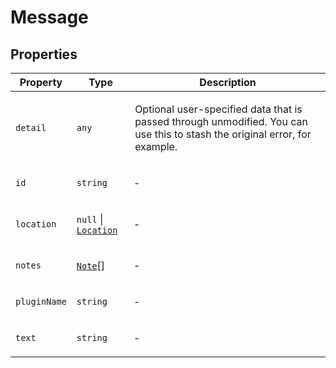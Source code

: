 # Message

## Properties

<table>
<thead>
<tr>
<th>Property</th>
<th>Type</th>
<th>Description</th>
</tr>
</thead>
<tbody>
<tr>
<td>

<a id="detail"></a> `detail`

</td>
<td>

`any`

</td>
<td>

Optional user-specified data that is passed through unmodified. You can
use this to stash the original error, for example.

</td>
</tr>
<tr>
<td>

<a id="id"></a> `id`

</td>
<td>

`string`

</td>
<td>

&hyphen;

</td>
</tr>
<tr>
<td>

<a id="location"></a> `location`

</td>
<td>

`null` \| [`Location`](Location.md)

</td>
<td>

&hyphen;

</td>
</tr>
<tr>
<td>

<a id="notes"></a> `notes`

</td>
<td>

[`Note`](Note.md)[]

</td>
<td>

&hyphen;

</td>
</tr>
<tr>
<td>

<a id="pluginname"></a> `pluginName`

</td>
<td>

`string`

</td>
<td>

&hyphen;

</td>
</tr>
<tr>
<td>

<a id="text"></a> `text`

</td>
<td>

`string`

</td>
<td>

&hyphen;

</td>
</tr>
</tbody>
</table>
